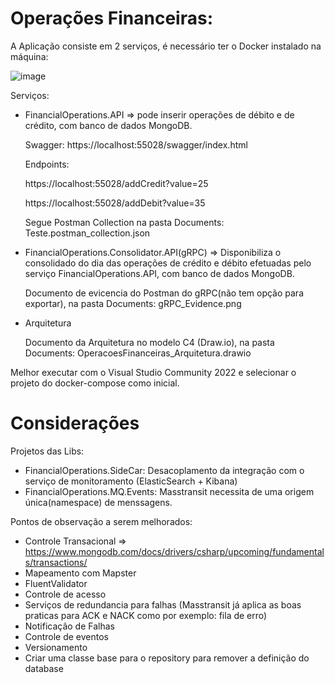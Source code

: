 # Operações Financeiras:
A Aplicação consiste em 2 serviços, é necessário ter o Docker instalado na máquina:


![image](https://github.com/user-attachments/assets/2c97c94e-823d-4ae4-af7a-82cc47171fcd)


Serviços:

- FinancialOperations.API => pode inserir operações de débito e de crédito, com banco de dados MongoDB.

  Swagger: https://localhost:55028/swagger/index.html

  Endpoints:

  https://localhost:55028/addCredit?value=25

  https://localhost:55028/addDebit?value=35

  Segue Postman Collection na pasta Documents: Teste.postman_collection.json

- FinancialOperations.Consolidator.API(gRPC) => Disponibiliza o consolidado do dia das operações de crédito e débito efetuadas pelo serviço FinancialOperations.API, com banco de dados MongoDB.

  Documento de evicencia do Postman do gRPC(não tem opção para exportar), na pasta Documents: gRPC_Evidence.png

- Arquitetura

  Documento da Arquitetura no modelo C4 (Draw.io), na pasta Documents: OperacoesFinanceiras_Arquitetura.drawio 

Melhor executar com o Visual Studio Community 2022 e selecionar o projeto do docker-compose como inicial.

# Considerações

Projetos das Libs:

 - FinancialOperations.SideCar: Desacoplamento da integração com o serviço de monitoramento (ElasticSearch + Kibana)
 - FinancialOperations.MQ.Events: Masstransit necessita de uma origem única(namespace) de menssagens.

Pontos de observação a serem melhorados:

 - Controle Transacional => https://www.mongodb.com/docs/drivers/csharp/upcoming/fundamentals/transactions/
 - Mapeamento com Mapster
 - FluentValidator
 - Controle de acesso
 - Serviços de redundancia para falhas (Masstransit já aplica as boas praticas para ACK e NACK como por exemplo: fila de erro)
 - Notificação de Falhas
 - Controle de eventos
 - Versionamento
 - Criar uma classe base para o repository para remover a definição do database
